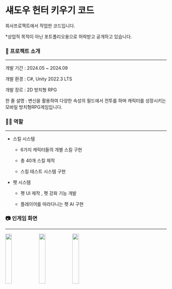 # 섀도우 헌터 키우기 코드

회사프로젝트에서 작업한 코드입니다.

*상업적 목적이 아닌 포트폴리오용으로 허락받고 공개하고 있습니다.
 
### 📝 프로젝트 소개

***
개발 기간 : 2024.05 ~ 2024.09 

개발 환경 : C#, Unity 2022.3 LTS

개발 장르 : 2D 방치형 RPG

한 줄 설명 : 변신을 활용하여 다양한 속성의 필드에서 전투를 하며 캐릭터를 성장시키는 모바일 방치형RPG게임입니다.



### 🙋‍♂️ 역할

***
- 스킬 시스템

  - 6가지 캐릭터들의 개별 스킬 구현

  - 총 40개 스킬 제작

  - 스킬 테스트 시스템 구현 

- 펫 시스템

  - 펫 UI 제작 , 펫 강화 기능 개발

  - 플레이어를 따라다니는 펫 AI 구현



### 📷 인게임 화면

***
<img src="https://github.com/user-attachments/assets/8ff88eee-d458-4116-83f3-dc48b53ea96b"  width="20%" height="20%">
<img src="https://github.com/user-attachments/assets/59db6c8d-2b1e-4e84-a0bd-ec3e9df42385"  width="20%" height="20%">
<img src="https://github.com/user-attachments/assets/0a4fd97d-8dfc-4064-bc10-b6c92db70617"  width="20%" height="20%">

